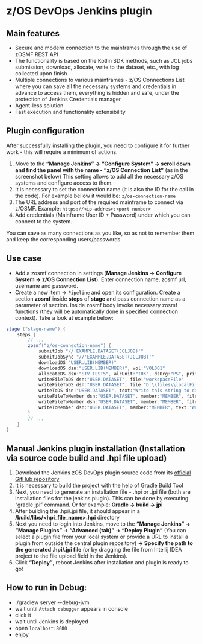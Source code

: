 # z/OS DevOps Jenkins plugin

## Main features
- Secure and modern connection to the mainframes through the use of zOSMF REST API
- The functionality is based on the Kotlin SDK methods, such as JCL jobs submission, download, allocate, write to the dataset, etc., with log collected upon finish
- Multiple connections to various mainframes - z/OS Connections List where you can save all the necessary systems and credentials in advance to access them, everything is hidden and safe, under the protection of Jenkins Credentials manager
- Agent-less solution
- Fast execution and functionality extensibility

## Plugin configuration
After successfully installing the plugin, you need to configure it for further work - this will require a minimum of actions.
1. Move to the <b>“Manage Jenkins” -> “Configure System” -> scroll down and find the panel with the name - “z/OS Connection List”</b> (as in the screenshot below)
   This setting allows to add all the necessary z/OS systems and configure access to them.
2. It is necessary to set the connection name (it is also the ID for the call in the code). For example bellow it would be: ```z/os-connection-name```
3. The URL address and port of the required mainframe to connect via z/OSMF. Example: ```https://<ip-addres>:<port number>```
4. Add credentials (Mainframe User ID + Password) under which you can connect to the system.

You can save as many connections as you like, so as not to remember them and keep the corresponding users/passwords.

## Use case
- Add a zosmf connection in settings (<b>Manage Jenkins -> Configure System -> z/OS Connection List</b>). Enter connection name, zosmf url, username and password.
- Create a new item -> ```Pipeline``` and open its configuration.
  Create a section <b>zosmf</b> inside <b>steps</b> of <b>stage</b> and pass connection name as a parameter of section. Inside zosmf body invoke necessary zosmf functions (they will be automatically done in specified connection context). Take a look at example below:
```groovy
stage ("stage-name") {
    steps {
        // ...
        zosmf("z/os-connection-name") {
            submitJob "//'EXAMPLE.DATASET(JCLJOB)'"
            submitJobSync "//'EXAMPLE.DATASET(JCLJOB)'"
            downloadDS "USER.LIB(MEMBER)"
            downloadDS dsn:"USER.LIB(MEMBER)", vol:"VOL001"
            allocateDS dsn:"STV.TEST5", alcUnit:"TRK", dsOrg:"PS", primary:1, secondary:1, recFm:"FB"
            writeFileToDS dsn:"USER.DATASET", file:"workspaceFile"
            writeFileToDS dsn:"USER.DATASET", file:"D:\\files\\localFile"
            writeToDS dsn:"USER.DATASET", text:"Write this string to dataset"
            writeFileToMember dsn:"USER.DATASET", member:"MEMBER", file:"workspaceFile"
            writeFileToMember dsn:"USER.DATASET", member:"MEMBER", file:"D:\\files\\localFile"
            writeToMember dsn:"USER.DATASET", member:"MEMBER", text:"Write this string to member"
        }
        // ...
    }
}
```

## Manual Jenkins plugin installation (Installation via source code build and .hpi file upload)
1. Download the Jenkins zOS DevOps plugin source code from its [official GitHub repository](https://github.com/IBA-mainframe-dev/zOS-DevOps-Jenkins-plugin)
2. It is necessary to build the project with the help of Gradle Build Tool
3. Next, you need to generate an installation file - .hpi or .jpi file (both are installation files for the jenkins plugin). This can be done by executing “gradle jpi” command. Or for example: <b>Gradle -> build -> jpi</b>
4. After building the .hpi/.jpi file, it should appear in a <b><Plugin-project-name>/build/libs/<hpi_file_name>.hpi</b> directory
5. Next you need to login into Jenkins, move to the <b>“Manage Jenkins” -> “Manage Plugins” -> “Advanced (tab)” -> “Deploy Plugin”</b> (You can select a plugin file from your local system or provide a URL to install a plugin from outside the central plugin repository) <b>-> Specify the path to the generated .hpi/.jpi file</b> (or by dragging the file from Intellij IDEA project to the file upload field in the Jenkins).
6. Click <b>“Deploy”</b>, reboot Jenkins after installation and plugin is ready to go!

## How to run in Debug:
- ./gradlew server --debug-jvm
- wait until `Attach debugger` appears in console
- click it
- wait until Jenkins is deployed
- open `localhost:8080`
- enjoy